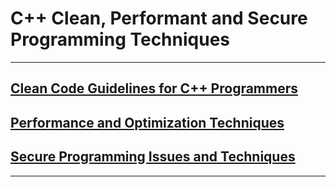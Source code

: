 # C++ Clean, Performant and Secure Programming Techniques

---

## [Clean Code Guidelines for C++ Programmers](./Clean_Performant_Code/Clean_Code/Readme_Clean_Code.md)

## [Performance and Optimization Techniques](./Clean_Performant_Code/Performance_Optimization/Readme_Performance_Optimization.md)

## [Secure Programming Issues and Techniques](./Clean_Performant_Code/Secure_Programming/Readme_Secure_Programming.md)

---
